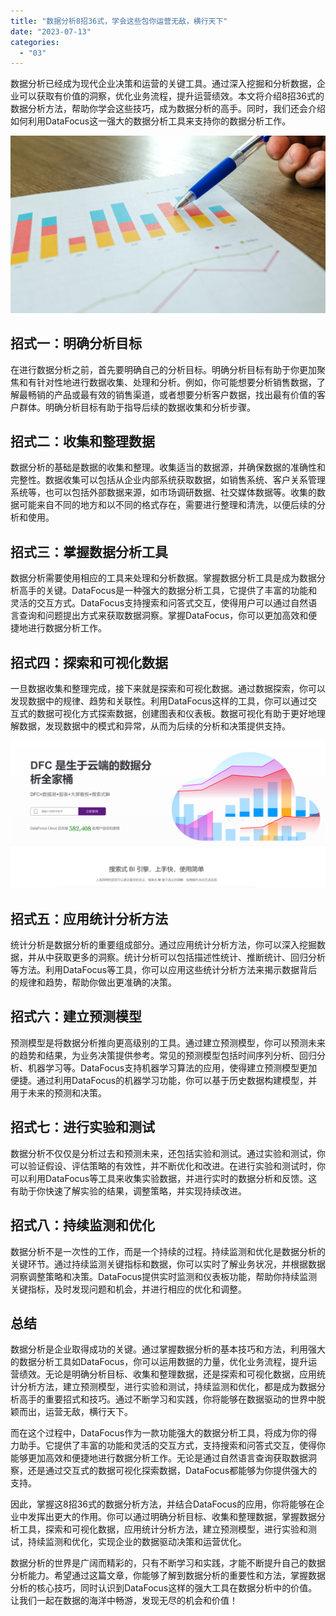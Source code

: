 ```yaml
---
title: "数据分析8招36式，学会这些包你运营无敌，横行天下"
date: "2023-07-13"
categories: 
  - "03"
---
```


数据分析已经成为现代企业决策和运营的关键工具。通过深入挖掘和分析数据，企业可以获取有价值的洞察，优化业务流程，提升运营绩效。本文将介绍8招36式的数据分析方法，帮助你学会这些技巧，成为数据分析的高手。同时，我们还会介绍如何利用DataFocus这一强大的数据分析工具来支持你的数据分析工作。

![pexels-lukas-590020.jpg](images/1656511538-pexels-lukas-590020-jpg-scaled.jpeg)

## 招式一：明确分析目标

在进行数据分析之前，首先要明确自己的分析目标。明确分析目标有助于你更加聚焦和有针对性地进行数据收集、处理和分析。例如，你可能想要分析销售数据，了解最畅销的产品或最有效的销售渠道，或者想要分析客户数据，找出最有价值的客户群体。明确分析目标有助于指导后续的数据收集和分析步骤。

## 招式二：收集和整理数据

数据分析的基础是数据的收集和整理。收集适当的数据源，并确保数据的准确性和完整性。数据收集可以包括从企业内部系统获取数据，如销售系统、客户关系管理系统等，也可以包括外部数据来源，如市场调研数据、社交媒体数据等。收集的数据可能来自不同的地方和以不同的格式存在，需要进行整理和清洗，以便后续的分析和使用。

## 招式三：掌握数据分析工具

数据分析需要使用相应的工具来处理和分析数据。掌握数据分析工具是成为数据分析高手的关键。DataFocus是一种强大的数据分析工具，它提供了丰富的功能和灵活的交互方式。DataFocus支持搜索和问答式交互，使得用户可以通过自然语言查询和问题提出方式来获取数据洞察。掌握DataFocus，你可以更加高效和便捷地进行数据分析工作。

## 招式四：探索和可视化数据

一旦数据收集和整理完成，接下来就是探索和可视化数据。通过数据探索，你可以发现数据中的规律、趋势和关联性。利用DataFocus这样的工具，你可以通过交互式的数据可视化方式探索数据，创建图表和仪表板。数据可视化有助于更好地理解数据，发现数据中的模式和异常，从而为后续的分析和决策提供支持。

![](images/1686616238-%E5%BE%AE%E4%BF%A1%E6%88%AA%E5%9B%BE_20230512142316.png)

## 招式五：应用统计分析方法

统计分析是数据分析的重要组成部分。通过应用统计分析方法，你可以深入挖掘数据，并从中获取更多的洞察。统计分析可以包括描述性统计、推断统计、回归分析等方法。利用DataFocus等工具，你可以应用这些统计分析方法来揭示数据背后的规律和趋势，帮助你做出更准确的决策。

## 招式六：建立预测模型

预测模型是将数据分析推向更高级别的工具。通过建立预测模型，你可以预测未来的趋势和结果，为业务决策提供参考。常见的预测模型包括时间序列分析、回归分析、机器学习等。DataFocus支持机器学习算法的应用，使得建立预测模型更加便捷。通过利用DataFocus的机器学习功能，你可以基于历史数据构建模型，并用于未来的预测和决策。

## 招式七：进行实验和测试

数据分析不仅仅是分析过去和预测未来，还包括实验和测试。通过实验和测试，你可以验证假设、评估策略的有效性，并不断优化和改进。在进行实验和测试时，你可以利用DataFocus等工具来收集实验数据，并进行实时的数据分析和反馈。这有助于你快速了解实验的结果，调整策略，并实现持续改进。

## 招式八：持续监测和优化

数据分析不是一次性的工作，而是一个持续的过程。持续监测和优化是数据分析的关键环节。通过持续监测关键指标和数据，你可以实时了解业务状况，并根据数据洞察调整策略和决策。DataFocus提供实时监测和仪表板功能，帮助你持续监测关键指标，及时发现问题和机会，并进行相应的优化和调整。

## 总结

数据分析是企业取得成功的关键。通过掌握数据分析的基本技巧和方法，利用强大的数据分析工具如DataFocus，你可以运用数据的力量，优化业务流程，提升运营绩效。无论是明确分析目标、收集和整理数据，还是探索和可视化数据，应用统计分析方法，建立预测模型，进行实验和测试，持续监测和优化，都是成为数据分析高手的重要招式和技巧。通过不断学习和实践，你将能够在数据驱动的世界中脱颖而出，运营无敌，横行天下。

而在这个过程中，DataFocus作为一款功能强大的数据分析工具，将成为你的得力助手。它提供了丰富的功能和灵活的交互方式，支持搜索和问答式交互，使得你能够更加高效和便捷地进行数据分析工作。无论是通过自然语言查询获取数据洞察，还是通过交互式的数据可视化探索数据，DataFocus都能够为你提供强大的支持。

因此，掌握这8招36式的数据分析方法，并结合DataFocus的应用，你将能够在企业中发挥出更大的作用。你可以通过明确分析目标、收集和整理数据，掌握数据分析工具，探索和可视化数据，应用统计分析方法，建立预测模型，进行实验和测试，持续监测和优化，实现企业的数据驱动决策和运营优化。

数据分析的世界是广阔而精彩的，只有不断学习和实践，才能不断提升自己的数据分析能力。希望通过这篇文章，你能够了解到数据分析的重要性和方法，掌握数据分析的核心技巧，同时认识到DataFocus这样的强大工具在数据分析中的价值。让我们一起在数据的海洋中畅游，发现无尽的机会和价值！
